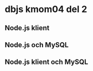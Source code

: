 dbjs kmom04 del 2
========================================



Node.js klient
----------------------------------------



Node.js och MySQL
----------------------------------------



Node.js klient och MySQL
----------------------------------------
